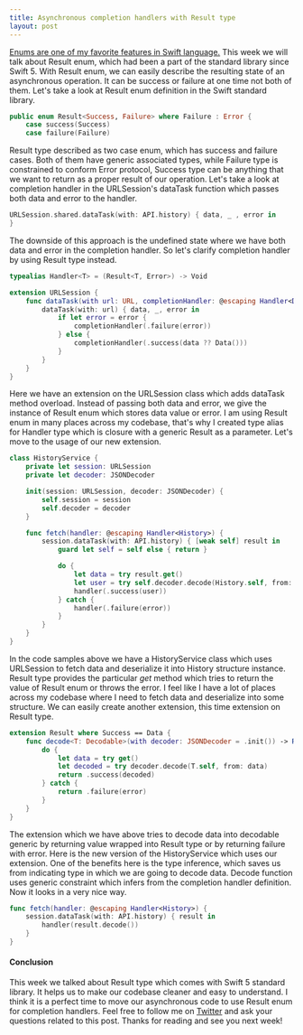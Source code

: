 ```yaml
---
title: Asynchronous completion handlers with Result type
layout: post
---
```


[Enums are one of my favorite features in Swift language.](/2019/01/23/maintaining-state-in-view-controllers/) This week we will talk about Result enum, which had been a part of the standard library since Swift 5. With Result enum, we can easily describe the resulting state of an asynchronous operation. It can be success or failure at one time not both of them. Let's take a look at Result enum definition in the Swift standard library.

```swift
public enum Result<Success, Failure> where Failure : Error {
    case success(Success)
    case failure(Failure)
```

Result type described as two case enum, which has success and failure cases. Both of them have generic associated types, while Failure type is constrained to conform Error protocol, Success type can be anything that we want to return as a proper result of our operation. Let's take a look at completion handler in the URLSession's dataTask function which passes both data and error to the handler.

```swift
URLSession.shared.dataTask(with: API.history) { data, _ , error in
}
```

The downside of this approach is the undefined state where we have both data and error in the completion handler. So let's clarify completion handler by using Result type instead.

```swift
typealias Handler<T> = (Result<T, Error>) -> Void

extension URLSession {
    func dataTask(with url: URL, completionHandler: @escaping Handler<Data>) {
        dataTask(with: url) { data, _, error in
            if let error = error {
                completionHandler(.failure(error))
            } else {
                completionHandler(.success(data ?? Data()))
            }
        }
    }
}
```

Here we have an extension on the URLSession class which adds dataTask method overload. Instead of passing both data and error, we give the instance of Result enum which stores data value or error. I am using Result enum in many places across my codebase, that's why I created type alias for Handler type which is closure with a generic Result as a parameter. Let's move to the usage of our new extension.

```swift
class HistoryService {
    private let session: URLSession
    private let decoder: JSONDecoder

    init(session: URLSession, decoder: JSONDecoder) {
        self.session = session
        self.decoder = decoder
    }

    func fetch(handler: @escaping Handler<History>) {
        session.dataTask(with: API.history) { [weak self] result in
            guard let self = self else { return }

            do {
                let data = try result.get()
                let user = try self.decoder.decode(History.self, from: data)
                handler(.success(user))
            } catch {
                handler(.failure(error))
            }
        }
    }
}
```

In the code samples above we have a HistoryService class which uses URLSession to fetch data and deserialize it into History structure instance. Result type provides the particular *get* method which tries to return the value of Result enum or throws the error. I feel like I have a lot of places across my codebase where I need to fetch data and deserialize into some structure. We can easily create another extension, this time extension on Result type.

```swift
extension Result where Success == Data {
    func decode<T: Decodable>(with decoder: JSONDecoder = .init()) -> Result<T, Error> {
        do {
            let data = try get()
            let decoded = try decoder.decode(T.self, from: data)
            return .success(decoded)
        } catch {
            return .failure(error)
        }
    }
}
```

The extension which we have above tries to decode data into decodable generic by returning value wrapped into Result type or by returning failure with error. Here is the new version of the HistoryService which uses our extension. One of the benefits here is the type inference, which saves us from indicating type in which we are going to decode data.  Decode function uses generic constraint which infers from the completion handler definition. Now it looks in a very nice way.

```swift
func fetch(handler: @escaping Handler<History>) {
    session.dataTask(with: API.history) { result in
        handler(result.decode())
    }
}
```
#### Conclusion
This week we talked about Result type which comes with Swift 5 standard library. It helps us to make our codebase cleaner and easy to understand. I think it is a perfect time to move our asynchronous code to use Result enum for completion handlers. Feel free to follow me on [Twitter](https://twitter.com/mecid) and ask your questions related to this post. Thanks for reading and see you next week!